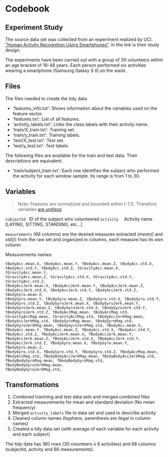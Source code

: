 # Codebook

## Experiment Study

The source data set was collected from an experiment realized by UCI. ["Human Activity Recognition Using Smartphones"](http://archive.ics.uci.edu/ml/datasets/Human+Activity+Recognition+Using+Smartphones). In the link is their study design.

The experiments have been carried out with a group of 30 volunteers within an age bracket of 19-48 years. Each person performed six activities wearing a smartphone (Samsung Galaxy S II) on the waist.

## Files

The files needed to create the tidy data
 + 'features_info.txt': Shows information about the variables used on the feature vector.
 + 'features.txt': List of all features.
 + 'activity_labels.txt': Links the class labels with their activity name.
 + 'train/X_train.txt': Training set.
 + 'train/y_train.txt': Training labels.
 + 'test/X_test.txt': Test set.
 + 'test/y_test.txt': Test labels.

The following files are available for the train and test data. Their descriptions are equivalent. 

 + 'train/subject_train.txt': Each row identifies the subject who performed the activity for each window sample. Its range is from 1 to 30. 

## Variables

> Note: Features are normalized and bounded within [-1,1]. Therefore 
> variables [are unitless](https://class.coursera.org/getdata-010/forum/thread?thread_id=49#comment-453)

`subjectId ` ID of the subject who volunteered
`activity  ` Activity name [LAYING, SITTING, STANDING, etc...]

`measurements` (66 columns) are the desired measures extracted (*mean()* and *std()*) from the raw set and organized in columns, each measure has its own column.

Measurements names:
```
tBodyAcc.mean.X, tBodyAcc.mean.Y, tBodyAcc.mean.Z, tBodyAcc.std.X, 
tBodyAcc.std.Y, tBodyAcc.std.Z, tGravityAcc.mean.X, tGravityAcc.mean.Y, 
tGravityAcc.mean.Z, tGravityAcc.std.X, tGravityAcc.std.Y, tGravityAcc.std.Z, 
tBodyAccJerk.mean.X, tBodyAccJerk.mean.Y, tBodyAccJerk.mean.Z, 
tBodyAccJerk.std.X, tBodyAccJerk.std.Y, tBodyAccJerk.std.Z, tBodyGyro.mean.X, 
tBodyGyro.mean.Y, tBodyGyro.mean.Z, tBodyGyro.std.X, tBodyGyro.std.Y, 
tBodyGyro.std.Z, tBodyGyroJerk.mean.X, tBodyGyroJerk.mean.Y, 
tBodyGyroJerk.mean.Z, tBodyGyroJerk.std.X, tBodyGyroJerk.std.Y, 
tBodyGyroJerk.std.Z, tBodyAccMag.mean, tBodyAccMag.std, 
tGravityAccMag.mean, tGravityAccMag.std, tBodyAccJerkMag.mean, 
tBodyAccJerkMag.std, tBodyGyroMag.mean, tBodyGyroMag.std, 
tBodyGyroJerkMag.mean, tBodyGyroJerkMag.std, fBodyAcc.mean.X, 
fBodyAcc.mean.Y, fBodyAcc.mean.Z, fBodyAcc.std.X, fBodyAcc.std.Y, 
fBodyAcc.std.Z, fBodyAccJerk.mean.X, fBodyAccJerk.mean.Y, 
fBodyAccJerk.mean.Z, fBodyAccJerk.std.X, fBodyAccJerk.std.Y, 
fBodyAccJerk.std.Z, fBodyGyro.mean.X, fBodyGyro.mean.Y, fBodyGyro.mean.Z, 
fBodyGyro.std.X, fBodyGyro.std.Y, fBodyGyro.std.Z, fBodyAccMag.mean, 
fBodyAccMag.std, fBodyBodyAccJerkMag.mean, fBodyBodyAccJerkMag.std, 
fBodyBodyGyroMag.mean, fBodyBodyGyroMag.std, fBodyBodyGyroJerkMag.mean, 
fBodyBodyGyroJerkMag.std,
```

## Transformations

 1. Combined tranining and test data sets and merged combined files
 2. Extracted measurements for mean and standard deviation (No mean frequency)
 3. Merged `activity_labels` file to data set and used to describe activity
 4. Cleaned column names (hyphens, parenthesis are ilegal in column names)
 5. Created a tidy data set (with average of each variable for each activity and each subject)

The tidy data has 180 rows (30 volunteers x 6 activities) and 68 columns (subjectId, activity and 66 measurements).
